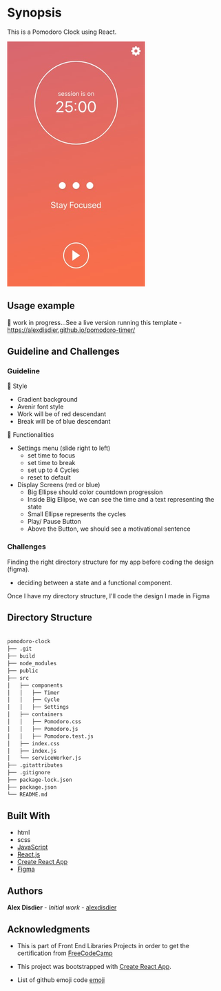 # Synopsis

This is a Pomodoro Clock using React.

![screenshot of the Pomodoro clock](/src/screenshot.jpg?raw=true "screenshot of a Pomodoro clock")

## Usage example

:construction: work in progress...See a live version running this template - https://alexdisdier.github.io/pomodoro-timer/

## Guideline and Challenges

### Guideline

:art: Style
* Gradient background
* Avenir font style
* Work will be of red descendant
* Break will be of blue descendant

:wrench: Functionalities
* Settings menu (slide right to left)
  * set time to focus
  * set time to break
  * set up to 4 Cycles
  * reset to default
* Display Screens (red or blue)
  * Big Ellipse should color countdown progression
  * Inside Big Ellipse, we can see the time and a text representing the state
  * Small Ellipse represents the cycles
  * Play/ Pause Button
  * Above the Button, we should see a motivational sentence

### Challenges

Finding the right directory structure for my app before coding the design (figma). 
* deciding between a state and a functional component. 

Once I have my directory structure, I'll code the design I made in Figma

## Directory Structure

```bash

pomodoro-clock
├── .git
├── build
├── node_modules
├── public
├── src
│   ├── components
│   │   ├── Timer
│   │   ├── Cycle
│   │   ├── Settings
│   ├── containers
│   │   ├── Pomodoro.css
│   │   ├── Pomodoro.js
│   │   ├── Pomodoro.test.js
│   ├── index.css
│   ├── index.js
│   └── serviceWorker.js
├── .gitattributes
├── .gitignore
├── package-lock.json
├── package.json
└── README.md

```

## Built With

* html
* scss
* [JavaScript](https://developer.mozilla.org/bm/docs/Web/JavaScript)
* [React.js](https://reactjs.org/docs/hello-world.html)
* [Create React App](https://facebook.github.io/create-react-app/docs/getting-started)
* [Figma](https://www.figma.com/file/YBeuYLtXG7TJWOaQIG61DCjQ/Pomodoro-web-app?node-id=0%3A1)

## Authors

**Alex Disdier** - *Initial work* - [alexdisdier](https://github.com/alexdisdier)

## Acknowledgments

* This is part of Front End Libraries Projects in order to get the certification from [FreeCodeCamp](https://learn.freecodecamp.org/front-end-libraries/front-end-libraries-projects/build-a-javascript-calculator)

* This project was bootstrapped with [Create React App](https://github.com/facebook/create-react-app).

* List of github emoji code [emoji](https://gist.github.com/parmentf/035de27d6ed1dce0b36a)